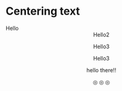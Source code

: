# Centering text

<div> Hello </div>

<center> Hello2 </center>

<p style="text-align:center;"> Hello3 </p>
<p style="text-align:center"> Hello3 </p>

<p align="center">
hello there!!
</p>

<p align="center">
&#9678; &#9678; &#9678;
</p>

